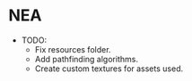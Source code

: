 # NEA
+ TODO:
	+ Fix resources folder.
	+ Add pathfinding algorithms.
	+ Create custom textures for assets used.
